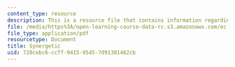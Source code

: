 ```yaml
---
content_type: resource
description: This is a resource file that contains information regarding synergetic.
file: /media/https%3A/open-learning-course-data-rc.s3.amazonaws.com/ec-715-d-lab-disseminating-innovations-for-the-common-good-spring-2007/728cebc6ccff941595457d91381462cb_MITEC_715S07_synergetic.pdf
file_type: application/pdf
resourcetype: Document
title: Synergetic
uid: 728cebc6-ccff-9415-9545-7d91381462cb
---
```

